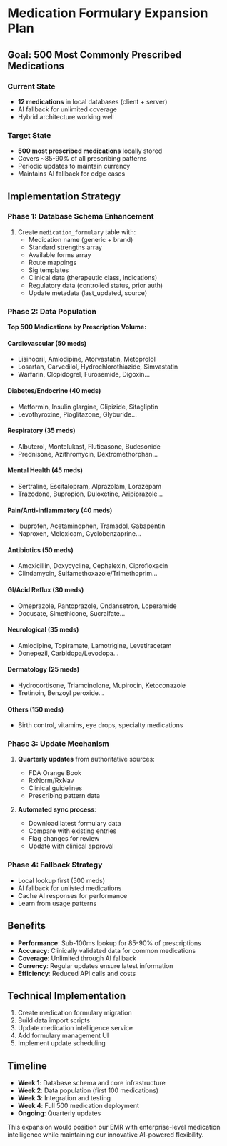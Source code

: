 # Medication Formulary Expansion Plan
## Goal: 500 Most Commonly Prescribed Medications

### Current State
- **12 medications** in local databases (client + server)
- AI fallback for unlimited coverage
- Hybrid architecture working well

### Target State
- **500 most prescribed medications** locally stored
- Covers ~85-90% of all prescribing patterns
- Periodic updates to maintain currency
- Maintains AI fallback for edge cases

## Implementation Strategy

### Phase 1: Database Schema Enhancement
1. Create `medication_formulary` table with:
   - Medication name (generic + brand)
   - Standard strengths array
   - Available forms array
   - Route mappings
   - Sig templates
   - Clinical data (therapeutic class, indications)
   - Regulatory data (controlled status, prior auth)
   - Update metadata (last_updated, source)

### Phase 2: Data Population
**Top 500 Medications by Prescription Volume:**

#### Cardiovascular (50 meds)
- Lisinopril, Amlodipine, Atorvastatin, Metoprolol
- Losartan, Carvedilol, Hydrochlorothiazide, Simvastatin
- Warfarin, Clopidogrel, Furosemide, Digoxin...

#### Diabetes/Endocrine (40 meds)
- Metformin, Insulin glargine, Glipizide, Sitagliptin
- Levothyroxine, Pioglitazone, Glyburide...

#### Respiratory (35 meds)
- Albuterol, Montelukast, Fluticasone, Budesonide
- Prednisone, Azithromycin, Dextromethorphan...

#### Mental Health (45 meds)
- Sertraline, Escitalopram, Alprazolam, Lorazepam
- Trazodone, Bupropion, Duloxetine, Aripiprazole...

#### Pain/Anti-inflammatory (40 meds)
- Ibuprofen, Acetaminophen, Tramadol, Gabapentin
- Naproxen, Meloxicam, Cyclobenzaprine...

#### Antibiotics (50 meds)
- Amoxicillin, Doxycycline, Cephalexin, Ciprofloxacin
- Clindamycin, Sulfamethoxazole/Trimethoprim...

#### GI/Acid Reflux (30 meds)
- Omeprazole, Pantoprazole, Ondansetron, Loperamide
- Docusate, Simethicone, Sucralfate...

#### Neurological (35 meds)
- Amlodipine, Topiramate, Lamotrigine, Levetiracetam
- Donepezil, Carbidopa/Levodopa...

#### Dermatology (25 meds)
- Hydrocortisone, Triamcinolone, Mupirocin, Ketoconazole
- Tretinoin, Benzoyl peroxide...

#### Others (150 meds)
- Birth control, vitamins, eye drops, specialty medications

### Phase 3: Update Mechanism
1. **Quarterly updates** from authoritative sources:
   - FDA Orange Book
   - RxNorm/RxNav
   - Clinical guidelines
   - Prescribing pattern data

2. **Automated sync process**:
   - Download latest formulary data
   - Compare with existing entries
   - Flag changes for review
   - Update with clinical approval

### Phase 4: Fallback Strategy
- Local lookup first (500 meds)
- AI fallback for unlisted medications
- Cache AI responses for performance
- Learn from usage patterns

## Benefits
- **Performance**: Sub-100ms lookup for 85-90% of prescriptions
- **Accuracy**: Clinically validated data for common medications
- **Coverage**: Unlimited through AI fallback
- **Currency**: Regular updates ensure latest information
- **Efficiency**: Reduced API calls and costs

## Technical Implementation
1. Create medication formulary migration
2. Build data import scripts
3. Update medication intelligence service
4. Add formulary management UI
5. Implement update scheduling

## Timeline
- **Week 1**: Database schema and core infrastructure
- **Week 2**: Data population (first 100 medications)
- **Week 3**: Integration and testing
- **Week 4**: Full 500 medication deployment
- **Ongoing**: Quarterly updates

This expansion would position our EMR with enterprise-level medication intelligence while maintaining our innovative AI-powered flexibility.